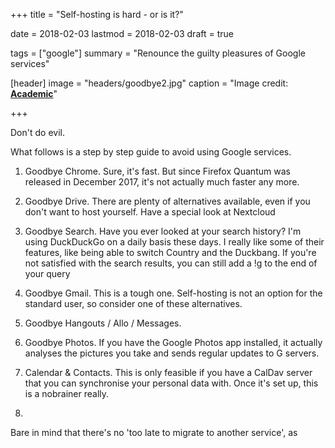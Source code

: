 +++
title = "Self-hosting is hard - or is it?"

date = 2018-02-03
lastmod = 2018-02-03
draft = true

tags = ["google"]
summary = "Renounce the guilty pleasures of Google services"

[header]
image = "headers/goodbye2.jpg"
caption = "Image credit: [**Academic**](https://github.com/gcushen/hugo-academic/)"

+++


Don't do evil.

What follows is a step by step guide to avoid using Google services.

1. Goodbye Chrome. Sure, it's fast. But since Firefox Quantum was released in December 2017, it's not actually much faster any more.

1. Goodbye Drive. There are plenty of alternatives available, even if you don't want to host yourself. Have a special look at Nextcloud

1. Goodbye Search. Have you ever looked at your search history? I'm using DuckDuckGo on a daily basis these days. I really like some of their features, like being able to switch Country and the Duckbang. If you're not satisfied with the search results, you can still add a !g to the end of your query

1. Goodbye Gmail. This is a tough one. Self-hosting is not an option for the standard user, so consider one of these alternatives.

1. Goodbye Hangouts / Allo / Messages.

1. Goodbye Photos. If you have the Google Photos app installed, it actually analyses the pictures you take and sends regular updates to G servers.

1. Calendar & Contacts. This is only feasible if you have a CalDav server that you can synchronise your personal data with. Once it's set up, this is a nobrainer really.

1.

Bare in mind that there's no 'too late to migrate to another service', as
